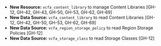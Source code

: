 - **New Resource:** `vcfa_content_library` to manage Content Libraries [GH-12, GH-42, GH-43, GH-50, GH-53, GH-62, GH-69]
- **New Data Source:** `vcfa_content_library` to read Content Libraries [GH-12, GH-42, GH-50, GH-53, GH-62, GH-69]
- **New Data Source:** `vcfa_region_storage_policy` to read Region Storage Policies [GH-12]
- **New Data Source:** `vcfa_storage_class` to read Storage Classes [GH-12]
